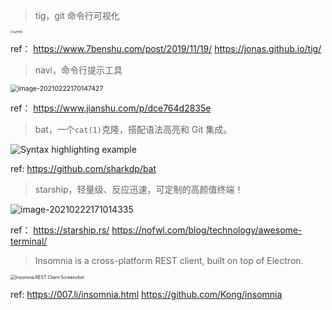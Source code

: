 > tig，git 命令行可视化

<img src="./images/mac-utils/20191119202623.png" alt="tig的界面" style="zoom:25%;" />

ref：
https://www.7benshu.com/post/2019/11/19/
https://jonas.github.io/tig/

> navi，命令行提示工具

<img src="./images/mac-utils/image-20210222170147427.png" alt="image-20210222170147427" style="zoom:75%;" />

ref：
https://www.jianshu.com/p/dce764d2835e

> bat，一个`cat(1)`克隆，搭配语法高亮和 Git 集成。

![Syntax highlighting example](68747470733a2f2f696d6775722e636f6d2f724773646e44652e706e67.png)

ref:
https://github.com/sharkdp/bat

> starship，轻量级、反应迅速，可定制的高颜值终端！

![image-20210222171014335](image-20210222171014335.png)

ref：
https://starship.rs/
https://nofwl.com/blog/technology/awesome-terminal/

> Insomnia is a cross-platform REST client, built on top of Electron.

<img src="./images/mac-utils/main.png" alt="Insomnia REST Client Screenshot" style="zoom:50%;" />

ref:
https://007.li/insomnia.html
https://github.com/Kong/insomnia

